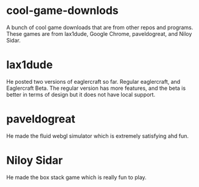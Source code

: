 # cool-game-downlods
A bunch of cool game downloads that are from other repos and programs.
These games are from lax1dude, Google Chrome, paveldogreat, and Niloy Sidar.
# lax1dude
He posted two versions of eaglercraft so far. Regular eaglercraft, and Eaglercraft Beta.
The regular version has more features, and the beta is better in terms of design but it does not have local support.
# paveldogreat
He made the fluid webgl simulator which is extremely satisfying ahd fun.
# Niloy Sidar
He made the box stack game which is really fun to play.
